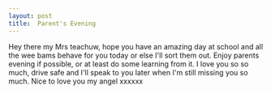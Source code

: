 ```yaml
---
layout: post
title:  Parent's Evening
---
```

Hey there my Mrs teachuw, hope you have an amazing day at school and all the wee bams behave for you today or else I'll sort them out. Enjoy parents evening if possible, or at least do some learning from it. I love you so so much, drive safe and I'll speak to you later when I'm still missing you so much. Nice to love you my angel xxxxxx
